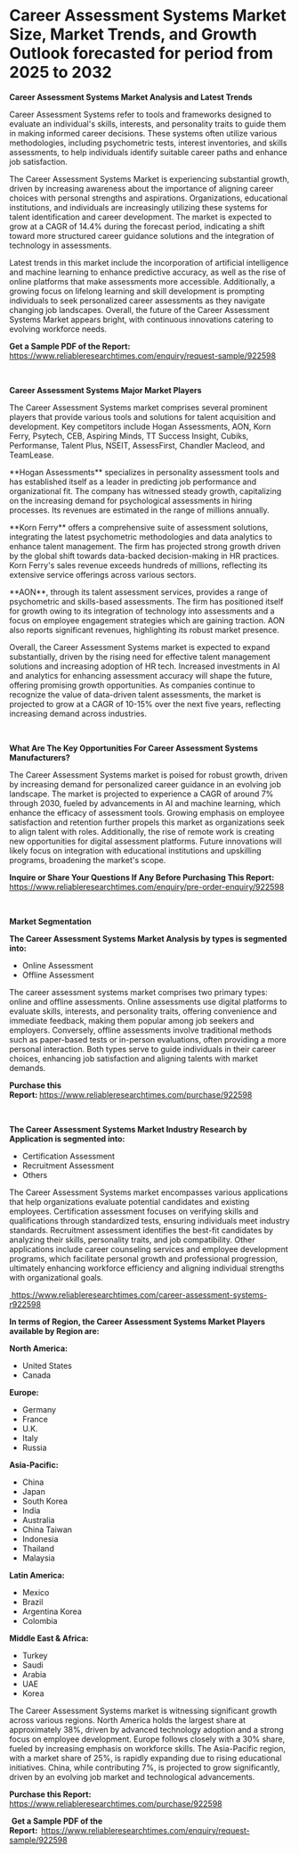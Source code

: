 <p><h1>Career Assessment Systems Market Size, Market Trends, and Growth Outlook forecasted for period from 2025 to 2032</h1></p><p><strong>Career Assessment Systems Market Analysis and Latest Trends</strong></p>
<p><p>Career Assessment Systems refer to tools and frameworks designed to evaluate an individual's skills, interests, and personality traits to guide them in making informed career decisions. These systems often utilize various methodologies, including psychometric tests, interest inventories, and skills assessments, to help individuals identify suitable career paths and enhance job satisfaction.</p><p>The Career Assessment Systems Market is experiencing substantial growth, driven by increasing awareness about the importance of aligning career choices with personal strengths and aspirations. Organizations, educational institutions, and individuals are increasingly utilizing these systems for talent identification and career development. The market is expected to grow at a CAGR of 14.4% during the forecast period, indicating a shift toward more structured career guidance solutions and the integration of technology in assessments.</p><p>Latest trends in this market include the incorporation of artificial intelligence and machine learning to enhance predictive accuracy, as well as the rise of online platforms that make assessments more accessible. Additionally, a growing focus on lifelong learning and skill development is prompting individuals to seek personalized career assessments as they navigate changing job landscapes. Overall, the future of the Career Assessment Systems Market appears bright, with continuous innovations catering to evolving workforce needs.</p></p>
<p><strong>Get a Sample PDF of the Report:&nbsp;</strong> <a href="https://www.reliableresearchtimes.com/enquiry/request-sample/922598?utm_campaign=2717&utm_medium=2&utm_source=Github&utm_content=ia&utm_term=18042025&utm_id=career-assessment-systems">https://www.reliableresearchtimes.com/enquiry/request-sample/922598</a></p>
<p>&nbsp;</p>
<p><strong>Career Assessment Systems Major Market Players</strong></p>
<p><p>The Career Assessment Systems market comprises several prominent players that provide various tools and solutions for talent acquisition and development. Key competitors include Hogan Assessments, AON, Korn Ferry, Psytech, CEB, Aspiring Minds, TT Success Insight, Cubiks, Performanse, Talent Plus, NSEIT, AssessFirst, Chandler Macleod, and TeamLease.</p><p>**Hogan Assessments** specializes in personality assessment tools and has established itself as a leader in predicting job performance and organizational fit. The company has witnessed steady growth, capitalizing on the increasing demand for psychological assessments in hiring processes. Its revenues are estimated in the range of millions annually.</p><p>**Korn Ferry** offers a comprehensive suite of assessment solutions, integrating the latest psychometric methodologies and data analytics to enhance talent management. The firm has projected strong growth driven by the global shift towards data-backed decision-making in HR practices. Korn Ferry's sales revenue exceeds hundreds of millions, reflecting its extensive service offerings across various sectors.</p><p>**AON**, through its talent assessment services, provides a range of psychometric and skills-based assessments. The firm has positioned itself for growth owing to its integration of technology into assessments and a focus on employee engagement strategies which are gaining traction. AON also reports significant revenues, highlighting its robust market presence.</p><p>Overall, the Career Assessment Systems market is expected to expand substantially, driven by the rising need for effective talent management solutions and increasing adoption of HR tech. Increased investments in AI and analytics for enhancing assessment accuracy will shape the future, offering promising growth opportunities. As companies continue to recognize the value of data-driven talent assessments, the market is projected to grow at a CAGR of 10-15% over the next five years, reflecting increasing demand across industries.</p></p>
<p>&nbsp;</p>
<p><strong>What Are The Key Opportunities For Career Assessment Systems Manufacturers?</strong></p>
<p><p>The Career Assessment Systems market is poised for robust growth, driven by increasing demand for personalized career guidance in an evolving job landscape. The market is projected to experience a CAGR of around 7% through 2030, fueled by advancements in AI and machine learning, which enhance the efficacy of assessment tools. Growing emphasis on employee satisfaction and retention further propels this market as organizations seek to align talent with roles. Additionally, the rise of remote work is creating new opportunities for digital assessment platforms. Future innovations will likely focus on integration with educational institutions and upskilling programs, broadening the market's scope.</p></p>
<p><strong>Inquire or Share Your Questions If Any Before Purchasing This Report:</strong> <a href="https://www.reliableresearchtimes.com/enquiry/pre-order-enquiry/922598?utm_campaign=2717&utm_medium=2&utm_source=Github&utm_content=ia&utm_term=18042025&utm_id=career-assessment-systems">https://www.reliableresearchtimes.com/enquiry/pre-order-enquiry/922598</a></p>
<p>&nbsp;</p>
<p><strong>Market Segmentation</strong></p>
<p><strong>The Career Assessment Systems Market Analysis by types is segmented into:</strong></p>
<p><ul><li>Online Assessment</li><li>Offline Assessment</li></ul></p>
<p><p>The career assessment systems market comprises two primary types: online and offline assessments. Online assessments use digital platforms to evaluate skills, interests, and personality traits, offering convenience and immediate feedback, making them popular among job seekers and employers. Conversely, offline assessments involve traditional methods such as paper-based tests or in-person evaluations, often providing a more personal interaction. Both types serve to guide individuals in their career choices, enhancing job satisfaction and aligning talents with market demands.</p></p>
<p><strong>Purchase this Report:&nbsp;</strong><a href="https://www.reliableresearchtimes.com/purchase/922598?utm_campaign=2717&utm_medium=2&utm_source=Github&utm_content=ia&utm_term=18042025&utm_id=career-assessment-systems">https://www.reliableresearchtimes.com/purchase/922598</a></p>
<p>&nbsp;</p>
<p><strong>The Career Assessment Systems Market Industry Research by Application is segmented into:</strong></p>
<p><ul><li>Certification Assessment</li><li>Recruitment Assessment</li><li>Others</li></ul></p>
<p><p>The Career Assessment Systems market encompasses various applications that help organizations evaluate potential candidates and existing employees. Certification assessment focuses on verifying skills and qualifications through standardized tests, ensuring individuals meet industry standards. Recruitment assessment identifies the best-fit candidates by analyzing their skills, personality traits, and job compatibility. Other applications include career counseling services and employee development programs, which facilitate personal growth and professional progression, ultimately enhancing workforce efficiency and aligning individual strengths with organizational goals.</p></p>
<p><a href="https://www.reliableresearchtimes.com/career-assessment-systems-r922598?utm_campaign=2717&utm_medium=2&utm_source=Github&utm_content=ia&utm_term=18042025&utm_id=career-assessment-systems">&nbsp;https://www.reliableresearchtimes.com/career-assessment-systems-r922598</a></p>
<p><strong>In terms of Region, the Career Assessment Systems Market Players available by Region are:</strong></p>
<p>
    <p> <strong> North America: </strong>
        <ul>
            <li>United States</li>
            <li>Canada</li>
        </ul>
        </p> 
    <p> <strong> Europe: </strong>
        <ul>
            <li>Germany</li>
            <li>France</li>
            <li>U.K.</li>
            <li>Italy</li>
            <li>Russia</li>
        </ul>
        </p> 
    <p> <strong> Asia-Pacific: </strong>
        <ul>
            <li>China</li>
            <li>Japan</li>
            <li>South Korea</li>
            <li>India</li>
            <li>Australia</li>
            <li>China Taiwan</li>
            <li>Indonesia</li>
            <li>Thailand</li>
            <li>Malaysia</li>
        </ul>
        </p> 
    <p> <strong> Latin America: </strong>
        <ul>
            <li>Mexico</li>
            <li>Brazil</li>
            <li>Argentina Korea</li>
            <li>Colombia</li>
        </ul>
        </p> 
    <p> <strong> Middle East & Africa: </strong>
        <ul>
            <li>Turkey</li>
            <li>Saudi</li>
            <li>Arabia</li>
            <li>UAE</li>
            <li>Korea</li>
        </ul>
    </p>
    </p>
<p><p>The Career Assessment Systems market is witnessing significant growth across various regions. North America holds the largest share at approximately 38%, driven by advanced technology adoption and a strong focus on employee development. Europe follows closely with a 30% share, fueled by increasing emphasis on workforce skills. The Asia-Pacific region, with a market share of 25%, is rapidly expanding due to rising educational initiatives. China, while contributing 7%, is projected to grow significantly, driven by an evolving job market and technological advancements.</p></p>
<p><strong>Purchase this Report: </strong><a href="https://www.reliableresearchtimes.com/purchase/922598?utm_campaign=2717&utm_medium=2&utm_source=Github&utm_content=ia&utm_term=18042025&utm_id=career-assessment-systems">https://www.reliableresearchtimes.com/purchase/922598</a></p>
<p>&nbsp;<strong>Get a Sample PDF of the Report:&nbsp;&nbsp;</strong><a href="https://www.reliableresearchtimes.com/enquiry/request-sample/922598?utm_campaign=2717&utm_medium=2&utm_source=Github&utm_content=ia&utm_term=18042025&utm_id=career-assessment-systems">https://www.reliableresearchtimes.com/enquiry/request-sample/922598</a></p>
<p><strong></strong></p>
<p><p></p><p></p><p></p></p>